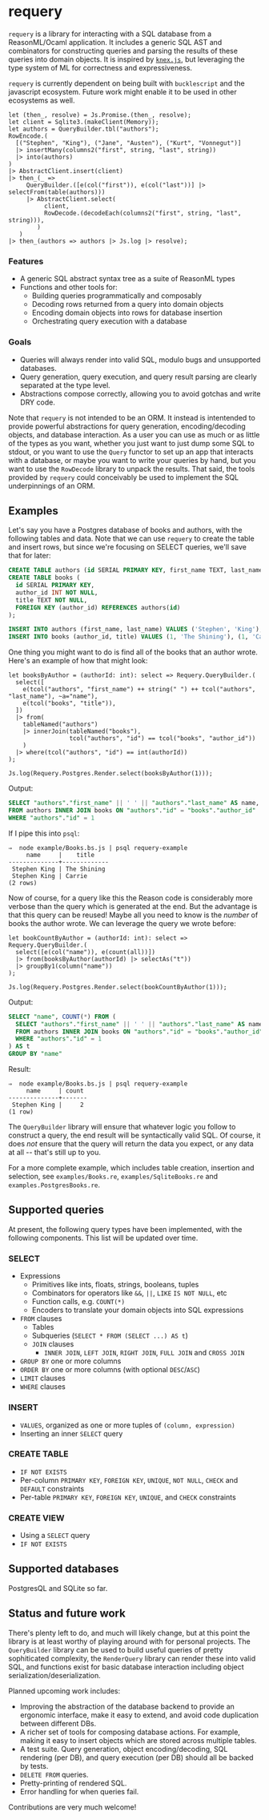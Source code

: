 # requery

`requery` is a library for interacting with a SQL database from a ReasonML/Ocaml application. It includes a generic SQL AST and combinators for constructing queries and parsing the results of these queries into domain objects. It is inspired by [`knex.js`](http://knexjs.org/), but leveraging the type system of ML for correctness and expressiveness.

`requery` is currently dependent on being built with `bucklescript` and the javascript ecosystem. Future work might enable it to be used in other ecosystems as well.

```reason
let (then_, resolve) = Js.Promise.(then_, resolve);
let client = Sqlite3.(makeClient(Memory));
let authors = QueryBuilder.tbl("authors");
RowEncode.(
  [("Stephen", "King"), ("Jane", "Austen"), ("Kurt", "Vonnegut")]
  |> insertMany(columns2("first", string, "last", string))
  |> into(authors)
)
|> AbstractClient.insert(client)
|> then_(_ =>
     QueryBuilder.([e(col("first")), e(col("last"))] |> selectFrom(table(authors)))
     |> AbstractClient.select(
          client,
          RowDecode.(decodeEach(columns2("first", string, "last", string))),
        )
   )
|> then_(authors => authors |> Js.log |> resolve);
```

### Features

* A generic SQL abstract syntax tree as a suite of ReasonML types
* Functions and other tools for:
  * Building queries programmatically and composably
  * Decoding rows returned from a query into domain objects
  * Encoding domain objects into rows for database insertion
  * Orchestrating query execution with a database

### Goals

* Queries will always render into valid SQL, modulo bugs and unsupported databases.
* Query generation, query execution, and query result parsing are clearly separated at the type level.
* Abstractions compose correctly, allowing you to avoid gotchas and write DRY code.

Note that `requery` is not intended to be an ORM. It instead is intentended to provide powerful abstractions for query generation, encoding/decoding objects, and database interaction. As a user you can use as much or as little of the types as you want, whether you just want to just dump some SQL to stdout, or you want to use the `Query` functor to set up an app that interacts with a database, or maybe you want to write your queries by hand, but you want to use the `RowDecode` library to unpack the results. That said, the tools provided by `requery` could conceivably be used to implement the SQL underpinnings of an ORM.

## Examples

Let's say you have a Postgres database of books and authors, with the following tables and data. Note that we can use `requery` to create the table and insert rows, but since we're focusing on SELECT queries, we'll save that for later:

```sql
CREATE TABLE authors (id SERIAL PRIMARY KEY, first_name TEXT, last_name TEXT);
CREATE TABLE books (
  id SERIAL PRIMARY KEY,
  author_id INT NOT NULL,
  title TEXT NOT NULL,
  FOREIGN KEY (author_id) REFERENCES authors(id)
);

INSERT INTO authors (first_name, last_name) VALUES ('Stephen', 'King');
INSERT INTO books (author_id, title) VALUES (1, 'The Shining'), (1, 'Carrie');
```

One thing you might want to do is find all of the books that an author wrote. Here's an example of how that might look:

```reason
let booksByAuthor = (authorId: int): select => Requery.QueryBuilder.(
  select([
    e(tcol("authors", "first_name") ++ string(" ") ++ tcol("authors", "last_name"), ~a="name"),
    e(tcol("books", "title")),
  ])
  |> from(
    tableNamed("authors")
    |> innerJoin(tableNamed("books"),
                 tcol("authors", "id") == tcol("books", "author_id"))
    )
  |> where(tcol("authors", "id") == int(authorId))
);

Js.log(Requery.Postgres.Render.select(booksByAuthor(1)));
```

Output:

```sql
SELECT "authors"."first_name" || ' ' || "authors"."last_name" AS name, "books"."title"
FROM authors INNER JOIN books ON "authors"."id" = "books"."author_id"
WHERE "authors"."id" = 1
```

If I pipe this into `psql`:

```
⇒  node example/Books.bs.js | psql requery-example
     name     |    title
--------------+-------------
 Stephen King | The Shining
 Stephen King | Carrie
(2 rows)
```

Now of course, for a query like this the Reason code is considerably more verbose than the query which is generated at the end. But the advantage is that this query can be reused! Maybe all you need to know is the *number* of books the author wrote. We can leverage the query we wrote before:

```reason
let bookCountByAuthor = (authorId: int): select => Requery.QueryBuilder.(
  select([e(col("name")), e(count(all))])
  |> from(booksByAuthor(authorId) |> selectAs("t"))
  |> groupBy1(column("name"))
);

Js.log(Requery.Postgres.Render.select(bookCountByAuthor(1)));
```

Output:

```sql
SELECT "name", COUNT(*) FROM (
  SELECT "authors"."first_name" || ' ' || "authors"."last_name" AS name, "books"."title"
  FROM authors INNER JOIN books ON "authors"."id" = "books"."author_id"
  WHERE "authors"."id" = 1
) AS t
GROUP BY "name"
```

Result:

```
⇒  node example/Books.bs.js | psql requery-example
     name     | count
--------------+-------
 Stephen King |     2
(1 row)
```

The `QueryBuilder` library will ensure that whatever logic you follow to construct a query, the end result will be syntactically valid SQL. Of course, it does *not* ensure that the query will return the data you expect, or any data at all -- that's still up to you.

For a more complete example, which includes table creation, insertion and selection, see `examples/Books.re`, `examples/SqliteBooks.re` and `examples.PostgresBooks.re`.

## Supported queries

At present, the following query types have been implemented, with the following components. This list will be updated over time.

### SELECT

- Expressions
  - Primitives like ints, floats, strings, booleans, tuples
  - Combinators for operators like `&&`, `||`, `LIKE` `IS NOT NULL`, etc
  - Function calls, e.g. `COUNT(*)`
  - Encoders to translate your domain objects into SQL expressions
- `FROM` clauses
  - Tables
  - Subqueries (`SELECT * FROM (SELECT ...) AS t`)
  - `JOIN` clauses
    - `INNER JOIN`, `LEFT JOIN`, `RIGHT JOIN`, `FULL JOIN` and `CROSS JOIN`
- `GROUP BY` one or more columns
- `ORDER BY` one or more columns (with optional `DESC`/`ASC`)
- `LIMIT` clauses
- `WHERE` clauses

### INSERT

- `VALUES`, organized as one or more tuples of `(column, expression)`
- Inserting an inner `SELECT` query

### CREATE TABLE

- `IF NOT EXISTS`
- Per-column `PRIMARY KEY`, `FOREIGN KEY`, `UNIQUE`, `NOT NULL`, `CHECK` and `DEFAULT` constraints
- Per-table `PRIMARY KEY`, `FOREIGN KEY`, `UNIQUE`, and `CHECK` constraints

### CREATE VIEW

- Using a `SELECT` query
- `IF NOT EXISTS`

## Supported databases

PostgresQL and SQLite so far.

## Status and future work

There's plenty left to do, and much will likely change, but at this point the library is at least worthy of playing around with for personal projects. The `QueryBuilder` library can be used to build useful queries of pretty sophiticated complexity, the `RenderQuery` library can render these into valid SQL, and functions exist for basic database interaction including object serialization/deserialization.

Planned upcoming work includes:

* Improving the abstraction of the database backend to provide an ergonomic interface, make it easy to extend, and avoid code duplication between different DBs.
* A richer set of tools for composing database actions. For example, making it easy to insert objects which are stored across multiple tables.
* A test suite. Query generation, object encoding/decoding, SQL rendering (per DB), and query execution (per DB) should all be backed by tests.
* `DELETE FROM` queries.
* Pretty-printing of rendered SQL.
* Error handling for when queries fail.

Contributions are very much welcome!
